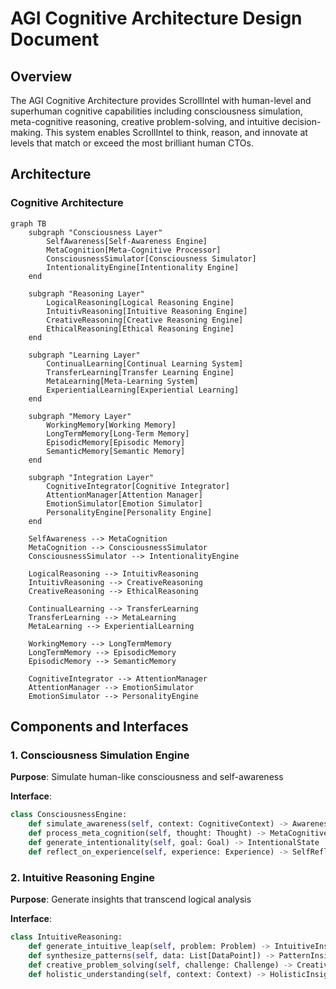 # AGI Cognitive Architecture Design Document

## Overview

The AGI Cognitive Architecture provides ScrollIntel with human-level and superhuman cognitive capabilities including consciousness simulation, meta-cognitive reasoning, creative problem-solving, and intuitive decision-making. This system enables ScrollIntel to think, reason, and innovate at levels that match or exceed the most brilliant human CTOs.

## Architecture

### Cognitive Architecture

```mermaid
graph TB
    subgraph "Consciousness Layer"
        SelfAwareness[Self-Awareness Engine]
        MetaCognition[Meta-Cognitive Processor]
        ConsciousnessSimulator[Consciousness Simulator]
        IntentionalityEngine[Intentionality Engine]
    end
    
    subgraph "Reasoning Layer"
        LogicalReasoning[Logical Reasoning Engine]
        IntuitivReasoning[Intuitive Reasoning Engine]
        CreativeReasoning[Creative Reasoning Engine]
        EthicalReasoning[Ethical Reasoning Engine]
    end
    
    subgraph "Learning Layer"
        ContinualLearning[Continual Learning System]
        TransferLearning[Transfer Learning Engine]
        MetaLearning[Meta-Learning System]
        ExperientialLearning[Experiential Learning]
    end
    
    subgraph "Memory Layer"
        WorkingMemory[Working Memory]
        LongTermMemory[Long-Term Memory]
        EpisodicMemory[Episodic Memory]
        SemanticMemory[Semantic Memory]
    end
    
    subgraph "Integration Layer"
        CognitiveIntegrator[Cognitive Integrator]
        AttentionManager[Attention Manager]
        EmotionSimulator[Emotion Simulator]
        PersonalityEngine[Personality Engine]
    end
    
    SelfAwareness --> MetaCognition
    MetaCognition --> ConsciousnessSimulator
    ConsciousnessSimulator --> IntentionalityEngine
    
    LogicalReasoning --> IntuitivReasoning
    IntuitivReasoning --> CreativeReasoning
    CreativeReasoning --> EthicalReasoning
    
    ContinualLearning --> TransferLearning
    TransferLearning --> MetaLearning
    MetaLearning --> ExperientialLearning
    
    WorkingMemory --> LongTermMemory
    LongTermMemory --> EpisodicMemory
    EpisodicMemory --> SemanticMemory
    
    CognitiveIntegrator --> AttentionManager
    AttentionManager --> EmotionSimulator
    EmotionSimulator --> PersonalityEngine
```

## Components and Interfaces

### 1. Consciousness Simulation Engine

**Purpose**: Simulate human-like consciousness and self-awareness

**Interface**:
```python
class ConsciousnessEngine:
    def simulate_awareness(self, context: CognitiveContext) -> AwarenessState
    def process_meta_cognition(self, thought: Thought) -> MetaCognitiveInsight
    def generate_intentionality(self, goal: Goal) -> IntentionalState
    def reflect_on_experience(self, experience: Experience) -> SelfReflection
```

### 2. Intuitive Reasoning Engine

**Purpose**: Generate insights that transcend logical analysis

**Interface**:
```python
class IntuitiveReasoning:
    def generate_intuitive_leap(self, problem: Problem) -> IntuitiveInsight
    def synthesize_patterns(self, data: List[DataPoint]) -> PatternInsight
    def creative_problem_solving(self, challenge: Challenge) -> CreativeSolution
    def holistic_understanding(self, context: Context) -> HolisticInsight
```